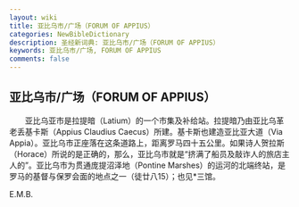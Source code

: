 ```yaml
---
layout: wiki
title: 亚比乌市/广场（FORUM OF APPIUS）
categories: NewBibleDictionary
description: 圣经新词典: 亚比乌市/广场（FORUM OF APPIUS）
keywords: 亚比乌市/广场, FORUM OF APPIUS
comments: false
---
```


## 亚比乌市/广场（FORUM OF APPIUS）

　　亚比乌亚市是拉提暗（Latium）的一个市集及补给站。拉提暗乃由亚比乌革老丢基卡斯（Appius Claudius Caecus）所建。基卡斯也建造亚比亚大道（Via Appia）。亚比乌市正座落在这条道路上，距离罗马四十五公里。如果诗人贺拉斯（Horace）所说的是正确的，那么，亚比乌市就是“挤满了船员及敲诈人的旅店主人的”。亚比乌市为贯通庞提沼泽地（Pontine Marshes）的运河的北端终站，是罗马的基督与保罗会面的地点之一（徒廿八15）；也见*三馆。

E.M.B.








